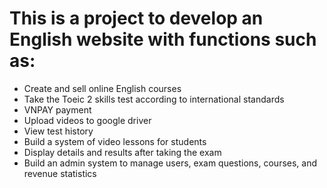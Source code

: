 # This is a project to develop an English website with functions such as:
- Create and sell online English courses
- Take the Toeic 2 skills test according to international standards
- VNPAY payment
- Upload videos to google driver
- View test history
- Build a system of video lessons for students
- Display details and results after taking the exam
- Build an admin system to manage users, exam questions, courses, and revenue statistics
